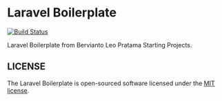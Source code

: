 # Laravel Boilerplate

[![Build Status](https://travis-ci.com/bervProject/LaravelBoilerplate.svg?branch=master)](https://travis-ci.com/bervProject/LaravelBoilerplate)

Laravel Boilerplate from Bervianto Leo Pratama Starting Projects.

## LICENSE

The Laravel Boilerplate is open-sourced software licensed under the [MIT license](https://opensource.org/licenses/MIT).
